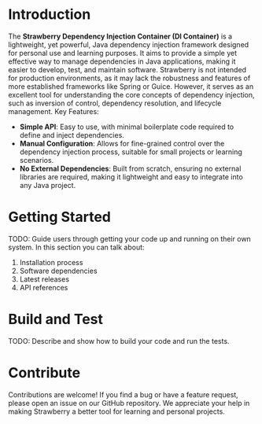 # Introduction 
The **Strawberry Dependency Injection Container (DI Container)** is a lightweight, yet powerful, Java dependency injection
 framework designed for personal use and learning purposes. It aims to provide a simple yet effective way to manage
 dependencies in Java applications, making it easier to develop, test, and maintain software.
Strawberry is not intended for production environments, as it may lack the robustness and features of more established
 frameworks like Spring or Guice. However, it serves as an excellent tool for understanding the core concepts of dependency
 injection, such as inversion of control, dependency resolution, and lifecycle management.
Key Features:
- **Simple API**: Easy to use, with minimal boilerplate code required to define and inject dependencies.
- **Manual Configuration**: Allows for fine-grained control over the dependency injection process, suitable for small projects
 or learning scenarios.
- **No External Dependencies**: Built from scratch, ensuring no external libraries are required, making it lightweight and
 easy to integrate into any Java project.

# Getting Started
TODO: Guide users through getting your code up and running on their own system. In this section you can talk about:
1.	Installation process
2.	Software dependencies
3.	Latest releases
4.	API references

# Build and Test
TODO: Describe and show how to build your code and run the tests. 

# Contribute
Contributions are welcome! If you find a bug or have a feature request, please open an issue on our GitHub repository. We
 appreciate your help in making Strawberry a better tool for learning and personal projects.

